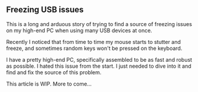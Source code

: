 ## Freezing USB issues

This is a long and arduous story of trying to find a source of freezing issues on my high-end PC when using many USB devices at once.

Recently I noticed that from time to time my mouse starts to stutter and freeze, and sometimes random keys won't be pressed on the keyboard.

I have a pretty high-end PC, specifically assembled to be as fast and robust as possible. I hated this issue from the start. I just needed to dive into it and find and fix the source of this problem.

This article is WIP. More to come...